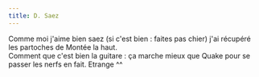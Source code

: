 ```yaml
---
title: D. Saez
---
```


Comme moi j'aime bien saez (si c'est bien : faites pas chier) j'ai récupéré
les partoches de Montée la haut.  
Comment que c'est bien la guitare : ça marche mieux que Quake pour se passer
les nerfs en fait. Etrange ^^

